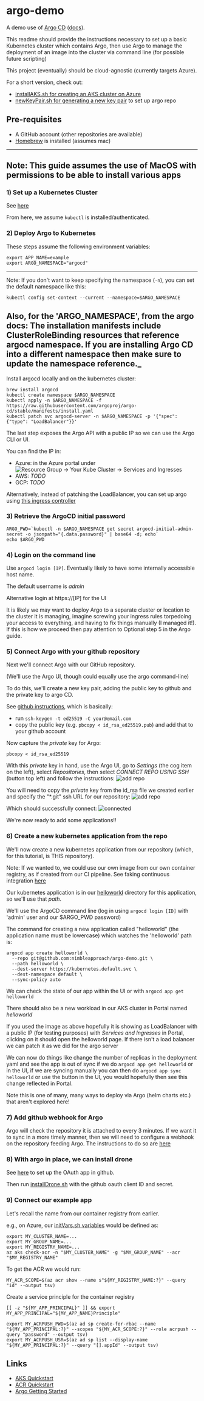 # argo-demo
A demo use of [Argo CD](https://argo-cd.readthedocs.io/en/stable/) ([docs](https://argo-cd.readthedocs.io/en/stable/)). 

This readme should provide the instructions necessary to set up a basic Kubernetes cluster which contains Argo, then use Argo to manage the deployment of an image into the cluster via command line (for possible future scripting)

This project (eventually) should be cloud-agnostic (currently targets Azure).

For a short version, check out:
 * [installAKS.sh for creating an AKS cluster on Azure](./installAKS.sh)
 * [newKeyPair.sh for generating a new key pair](./newKeyPair.sh) to set up argo repo

## Pre-requisites
- A GitHub account (other repositories are available)
- [Homebrew](https://brew.sh) is installed (assumes mac)

---
Note:
This guide assumes the use of MacOS with permissions to be able to install various apps
---

### 1) Set up a Kubernetes Cluster
See [here](./docs/installK8s.md)

From here, we assume `kubectl` is installed/authenticated.

### 2) Deploy Argo to Kubernetes

These steps assume the following environment variables:
```
export APP_NAME=example
export ARGO_NAMESPACE="argocd"
```

---
Note:
If you don't want to keep specifying the namespace (`-n`), you can set the default namespace like this:
```
kubectl config set-context --current --namespace=$ARGO_NAMESPACE
```

Also, for the 'ARGO_NAMESPACE', from the argo docs:
The installation manifests include ClusterRoleBinding resources that reference argocd namespace. 
If you are installing Argo CD into a different namespace then make sure to update the namespace reference._
---

Install argocd locally and on the kubernetes cluster:
```
brew install argocd
kubectl create namespace $ARGO_NAMESPACE
kubectl apply -n $ARGO_NAMESPACE -f https://raw.githubusercontent.com/argoproj/argo-cd/stable/manifests/install.yaml
kubectl patch svc argocd-server -n $ARGO_NAMESPACE -p '{"spec": {"type": "LoadBalancer"}}'
```

The last step exposes the Argo API with a public IP so we can use the Argo CLI or UI. 

You can find the IP in:
 * Azure: in the Azure portal under ![Resource Group -> Your Kube Cluster -> Services and Ingresses](./docs/img/servicesAndIngress.png)
 * AWS: *TODO*
 * GCP: *TODO*


Alternatively, instead of patching the LoadBalancer, you can set up argo using [this ingress controller](./ingress/README.md)

### 3) Retrieve the ArgoCD initial password

```
ARGO_PWD=`kubectl -n $ARGO_NAMESPACE get secret argocd-initial-admin-secret -o jsonpath="{.data.password}" | base64 -d; echo`
echo $ARGO_PWD
```

### 4) Login on the command line
Use `argocd login [IP]`. Eventually likely to have some internally accessible host name.

The default username is *admin*

Alternative login at https://[IP] for the UI

It is likely we may want to deploy Argo to a separate cluster or location to the cluster it is managing,
imagine screwing your ingress rules torpedoing your access to everything, and having to fix things manually (I managed it!).
If this is how we proceed then pay attention to Optional step 5 in the Argo guide.

### 5) Connect Argo with your github repository
Next we'll connect Argo with our GitHub repository.

(We'll use the Argo UI, though could equally use the argo command-line)

To do this, we'll create a new key pair, adding the public key to github and the private key to argo CD.

See [github instructions](https://docs.github.com/en/authentication/connecting-to-github-with-ssh/adding-a-new-ssh-key-to-your-github-account), which is basically:
- run `ssh-keygen -t ed25519 -C your@email.com`
- copy the public key (e.g. `pbcopy < id_rsa_ed25519.pub`) and add that to your github account

Now capture the *private* key for Argo:
```
pbcopy < id_rsa_ed25519
```

With this *private* key in hand, use the Argo UI, go to *Settings* (the cog item on the left), select *Repositories*, then select *CONNECT REPO USING SSH* (button top left) and follow the instructions:
![add repo](./docs/img/argoUIConnectUsingSSH.jpg)

You will need to copy the *private* key from the id_rsa file we created earlier and specify the "*.git" ssh URL for our repository:
![add repo](./docs/img/argoAddRepository.png)

Which should successfully connect:
![connected](./docs/img/argoConnectedRepo.png)

We're now ready to add some applications!!

### 6) Create a new kubernetes application from the repo

We'll now create a new kubernetes application from our repository (which, for this tutorial, is THIS repository).

Note:
If we wanted to, we could use our own image from our own container registry, as if created from our CI pipeline. See faking continuous integration [here](./docs/fakingContinousIntegration.md)

Our kubernetes application is in our [helloworld](helloworld) directory for this application, so we'll use that *path*.

We'll use the ArgoCD command line (log in using `argocd login [ID]` with 'admin' user and our $ARGO_PWD password)

The command for creating a new application called "helloworld" (the application name must be lowercase) which watches the 'helloworld' path is:
```
argocd app create helloworld \
  --repo git@github.com:nimbleapproach/argo-demo.git \
  --path helloworld \
  --dest-server https://kubernetes.default.svc \
  --dest-namespace default \
  --sync-policy auto
```

We can check the state of our app within the UI or with `argocd app get helloworld`

There should also be a new workload in our AKS cluster in Portal named *helloworld*

If you used the image as above hopefully it is showing as LoadBalancer with a public IP (for testing purposes) with *Services and Ingresses* in Portal, clicking on it should open the helloworld page. 
If there isn't a load balancer we can patch it as we did for the argo server

We can now do things like change the number of replicas in the deployment yaml and see the app is out of sync if we do `argocd app get helloworld` or in the UI, if we are syncing manually you can then do `argocd app sync helloworld` or use the button in the UI, you would hopefully then see this change reflected in Portal.

Note this is one of many, many ways to deploy via Argo (helm charts etc.) that aren't explored here!

### 7) Add github webhook for Argo
Argo will check the repository it is attached to every 3 minutes. If we want it to sync in a more timely manner, then we will need to configure a webhook on the repository feeding Argo. 
The instructions to do so are [here](https://argo-cd.readthedocs.io/en/stable/operator-manual/webhook/) 

### 8) With argo in place, we can install drone

See [here](./docs/installDrone.md) to set up the OAuth app in github.

Then run [installDrone.sh](installDrone.sh) with the github oauth client ID and secret.

### 9) Connect our example app

Let's recall the name from our container registry from earlier.

e.g., on Azure, our [initVars.sh variables](initVars.sh) would be defined as:
```
export MY_CLUSTER_NAME=... 
export MY_GROUP_NAME=...
export MY_REGISTRY_NAME=...
az aks check-acr -n "$MY_CLUSTER_NAME" -g "$MY_GROUP_NAME" --acr "$MY_REGISTRY_NAME"
```


To get the ACR we would run:
```
MY_ACR_SCOPE=$(az acr show --name s"${MY_REGISTRY_NAME:?}" --query "id" --output tsv)
```

Create a service principle for the container registry
```
[[ -z "${MY_APP_PRINCIPAL}" ]] && export MY_APP_PRINCIPAL="${MY_APP_NAME}Principle"

export MY_ACRPUSH_PWD=$(az ad sp create-for-rbac --name "${MY_APP_PRINCIPAL:?}" --scopes "${MY_ACR_SCOPE:?}" --role acrpush --query "password" --output tsv)
export MY_ACRPUSH_USR=$(az ad sp list --display-name "${MY_APP_PRINCIPAL:?}" --query "[].appId" --output tsv)
```

## Links
- [AKS Quickstart](https://docs.microsoft.com/en-us/azure/aks/learn/quick-kubernetes-deploy-cli)
- [ACR Quickstart](https://docs.microsoft.com/en-us/azure/container-registry/container-registry-get-started-azure-cli)
- [Argo Getting Started](https://argo-cd.readthedocs.io/en/stable/getting_started/)
